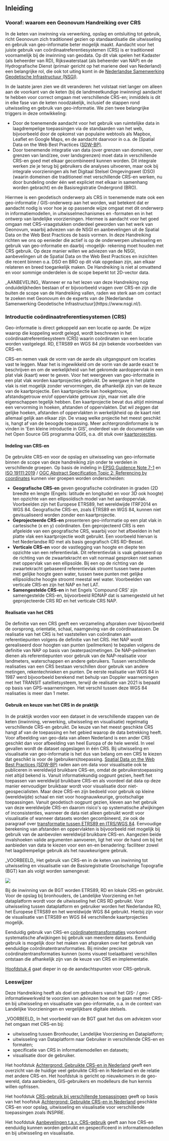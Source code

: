 ## Inleiding

### Vooraf: waarom een Geonovum Handreiking over CRS

In de keten van inwinning via verwerking, opslag en ontsluiting tot gebruik, richt Geonovum zich traditioneel gezien op standaardisatie die uitwisseling en gebruik van geo-informatie beter mogelijk maakt. Aandacht voor het juiste gebruik van coördinaatreferentiesystemen (CRS) is er traditioneel voornamelijk bij de inwinning van geodata. Op dit vlak spelen het Kadaster (als beheerder van RD), Rijkswaterstaat (als beheerder van NAP) en de Hydrografische Dienst (primair gericht op het mariene deel van Nederland) een belangrijke rol, die ook tot uiting komt in de [Nederlandse Samenwerking Geodetische Infrastructuur (NSGI)](https://nsgi.nl/). 

In de laatste jaren zien we dit veranderen: het volstaat niet langer om alleen aan de voorkant van de keten (bij de landmeetkundige inwinning) aandacht te hebben voor correct omgaan met verschillende CRS-en; inmiddels is dit in elke fase van de keten noodzakelijk, inclusief de stappen rond uitwisseling en gebruik van geo-informatie. We zien twee belangrijke triggers in deze ontwikkeling:
* Door de toenemende aandacht voor het gebruik van ruimtelijke data in laagdrempelige toepassingen via de standaarden van het web, bijvoorbeeld door de opkomst van populaire webtools als Mapbox, Leaflet en Google Maps, en de aandacht daarvoor in o.a. de [Spatial Data on the Web Best Practices ([SDW-BP)](https://www.w3.org/TR/sdw-bp/).
* Door toenemende integratie van data (over grenzen van domeinen, over grenzen van land/zee, over landsgrenzen) moet data in verschillende CRS-en goed met elkaar gecombineerd kunnen worden. Dit integrale werken zie je terug bij gebruikers die analyses uitvoeren, maar ook bij integrale voorzieningen als het Digitaal Stelsel Omgevingswet (DSO) (waarin domeinen die traditioneel met verschillende CRS-en werken, nu door bundeling onder één wet expliciet met elkaar in samenhang worden gebracht) en de Basisregistratie Ondergrond (BRO).

Hiermee is een geodetisch onderwerp als CRS in toenemende mate ook een geo-informatie / GIS-onderwerp aan het worden, wat betekent dat er aandacht nodig is voor hoe je op passende wijze omgaat met dit onderwerp in informatiemodellen, in uitwisselmechanismes en -formaten en in het ontwerp van landelijke voorzieningen. Hiermee is aandacht voor het goed omgaan met CRS-vraagstukken onderdeel geworden van het werk van Geonovum, waarbij adviezen van de NSGI en aanbevelingen uit de Spatial Data on the Web Best Practices de basis vormen. In deze Handreiking richten we ons op eenieder die actief is op de onderwerpen uitwisseling en gebruik van geo-informatie en daarbij -mogelijk- rekening moet houden met CRS gebruik. Op deze manier willen we adviezen van de NSGI, aanbevelingen uit de Spatial Data on the Web Best Practices en inzichten die recent binnen o.a. DSO en BRO op dit vlak opgedaan zijn, aan elkaar relateren en breed toegankelijk maken. De Handreiking is niet al omvattend en voor sommige onderdelen is de scope beperkt tot 2D-vector data.

<div class="advisement">
_AANBEVELING_ Wanneer er na het lezen van deze Handreiking nog onduidelijkheden bestaan of er bijvoorbeeld vragen over CRS-en zijn die buiten de scope van de Handreiking vallen, raden we sterk aan om contact te zoeken met Geonovum én de experts van de [Nederlandse Samenwerking Geodetische Infrastructuur](https://www.nsgi.nl/).
</div>

### Introductie coördinaatreferentiesystemen (CRS)

Geo-informatie is direct gekoppeld aan een locatie op aarde. De wijze waarop die koppeling wordt gelegd, wordt beschreven in het coördinaatreferentiesysteem (CRS) waarin coördinaten van een locatie worden vastgelegd. RD, ETRS89 en WGS 84 zijn bekende voorbeelden van CRS-en. 

CRS-en nemen vaak de vorm van de aarde als uitgangspunt om locaties vast te leggen. Maar het is ingewikkeld om de vorm van de aarde exact te beschrijven en om de werkelijkheid van het gekromde aardoppervlak in een plat vlak (kaart) weer te geven. Voor het weergeven van geo-informatie in een plat vlak worden kaartprojecties gebruikt. De weergave in het platte vlak is niet mogelijk zonder vervormingen, die afhankelijk zijn van de keuze van de kaartprojectie. Een kaartprojectie kan hoekgetrouw, afstandsgetrouw en/of oppervlakte getrouw zijn, maar niet alle drie eigenschappen tegelijk hebben. Een kaartprojectie bevat dus altijd minimaal een vervorming in hoeken, afstanden of oppervlakten. Dat wil zeggen dat gelijke hoeken, afstanden of oppervlakten in werkelijkheid op de kaart niet allemaal gelijk aan elkaar zijn. De vraag welke projectie het meest geschikt is, hangt af van de beoogde toepassing. Meer achtergrondinformatie is te vinden in 'Een kleine introductie in GIS', onderdeel van de documentatie van het Open Source GIS programma QGIS, o.a. dit stuk over [kaartprojecties](https://docs.qgis.org/3.16/nl/docs/gentle_gis_introduction/coordinate_reference_systems.html#overview).

#### Indeling van CRS-en

De gebruikte CRS-en voor de opslag en uitwisseling van geo-informatie binnen de scope van deze handreiking zijn onder te verdelen in verschillende groepen. Op basis de indeling in [EPSG Guidence Note 7-1](https://epsg.org/guidance-notes.html) en [ISO 19111:2019](https://www.iso.org/obp/ui/#iso:std:iso:19111) / [OGC Abstract Specification Topic 2: Referencing by coordinates](http://docs.opengeospatial.org/as/18-005r4/18-005r4.html) kunnen vier groepen worden onderscheiden: 
* **Geografische CRS-en** geven geografische coördinaten in graden (2D breedte en lengte (Engels: latitude en longitude) en voor 3D ook hoogte) ten opzichte van een ellipsoïdisch model van het aardoppervlak. Voorbeelden zijn het Europese ETRS89, het wereldwijde ITRF2014 en WGS 84. Geografische CRS-en, zoals ETRS89 en WGS 84, kunnen niet gevisualiseerd worden zonder een kaartprojectie. 
* **Geprojecteerde CRS-en** presenteren geo-informatie op een plat vlak in cartesische (x en y) coördinaten. Een geprojecteerd CRS is een afgeleide van een geografische CRS, waarbij voor het afbeelden in het platte vlak een kaartprojectie wodt gebruikt. Een voorbeeld hiervan is het Nederlandse RD met als basis geografisch CRS RD-Bessel. 
* **Verticale CRS-en** voor de vastlegging van hoogte en diepte ten opzichte van een referentievlak. Dit referentievlak is vaak gebaseerd op de richting van de zwaartekracht en valt normaal gesproken niet samen met oppervlak van een ellipsoïde. Bij een op de richting van de zwaartekracht gebaseerd referentievlak stroomt tussen twee punten met gelijke hoogte geen water, tussen twee punten met gelijke ellipsoïdische hoogte stroomt meestal wel water. Voorbeelden van verticale CRS-en zijn het NAP en het LAT.
* **Samengestelde CRS-en** in het Engels 'Compound CRS' zijn samengestelde CRS-en, bijvoorbeeld RDNAP dat is samengesteld uit het geprojecteerde CRS RD en het verticale CRS NAP.

#### Realisatie van het CRS

De definitie van een CRS geeft een verzameling afspraken over bijvoorbeeld de oorsprong, orientatie, schaal, naamgeving van de coördinaatassen. De realisatie van het CRS is het vaststellen van coördinaten aan referentiepunten volgens de definitie van het CRS. Het NAP wordt gerealiseerd door hoogten van punten (peilmerken) te bepalen volgens de definitie van NAP op basis van (waterpas)metingen. De NAP-peilmerken dienen als referentiepunten voor gebruik van de NAP-realisatie voor landmeters, waterschappen en andere gebruikers. Tussen verschillende realisaties van een CRS bestaan verschillen door gebruik van andere metingen, rekentechnieken en punten. De eerste realisatie van WGS 84 in 1987 werd bijvoorbeeld berekend met behulp van Doppler waarnemingen met het TRANSIT satellietsysteem, terwijl de realisatie van 2021 is bepaald op basis van GPS-waarnemingen. Het verschil tussen deze WGS 84 realisaties is meer dan 1 meter.

#### Gebruik en keuze van het CRS in de praktijk

In de praktijk worden voor een dataset in de verschillende stappen van de keten (inwinning, verwerking, uitwisseling en visualisatie) regelmatig verschillende CRS-en gebruikt. De keuze van het meest geschikte CRS hangt af van de toepassing en het gebied waarop de data betrekking heeft. Voor afbeelding van geo-data van alleen Nederland is een ander CRS geschikt dan voor afbeelding van heel Europa of de hele wereld. In veel gevallen wordt de dataset opgeslagen in één CRS. Bij uitwisseling en visualisatie van geo-informatie is het dus van belang om een CRS te kiezen dat geschikt is voor de (gebruikers)toepassing. [Spatial Data on the Web Best Practices (SDW-BP)](https://www.w3.org/TR/sdw-bp/) raden aan om data voor visualisatie ook te publiceren in wereldwijd bruikbare CRS-en, omdat de gebruikerstoepassing niet altijd bekend is. Vanuit informatiekundig oogpunt gezien, heeft het toepassen van wereldwijd bruikbare CRS-en als voordeel dat data op deze manier eenvoudiger bruikbaar wordt voor visualisatie door niet-geospecialisten. Maar deze CRS-en zijn bedoeld voor gebruik op kleine (wereldwijde) schaal en niet voor hoognauwkeurige, grootschalige toepassingen. Vanuit geodetisch oogpunt gezien, kleven aan het gebruik van deze wereldwijde CRS-en daarom risico's op systematische afwijkingen of inconsistenties, wanneer de data niet alleen gebruikt wordt voor visualisatie of wanneer datasets worden gecombineerd, zie ook de paragraaf over [transformatie tussen ETRS89 en ITRS/WGS 84](#transformatie-tussen-etrs89-en-itrs-wgs-84). Eenvoudige berekening van afstanden en oppervlakten is bijvoorbeeld niet mogelijk bij gebruik van de aanbevolen wereldwijd bruikbare CRS-en. Aangezien beide invalshoeken valide argumenten aanvoeren, ligt het voor de hand om bij het aanbieden van data te kiezen voor een en-en benadering: faciliteer zowel het laagdrempelige gebruik als het nauwkeurigere gebruik.

<div class="example">
_VOORBEELD_ 
Het gebruik van CRS-en in de keten van inwinning tot uitwisseling en visualisatie van de Basisregistratie Grootschalige Topografie (BGT) kan als volgt worden samengevat:

[![](https://mermaid.ink/img/pako:eNqFk8tuwjAQRX9l5BWViqoAixZVSESJUFX6UELpImFh4oG4JHbkOEUt8O91HqBCQd3d3Dm-nhkrGxJJhqRPlopmMYy9UADkxbz-tJUUsSwYqiP7Qay5EFwsSxdgaAUhcSeef3sH93M1gNbo2ffb3uTxKiQzqKEK7BjQcxpoXESxXkgtS6pJ6hpgLFeUJg00oVH8laJWHGvnCVHPqWD7QyjYUW9TVGtUK9OcKYHM8oQ2bdqB5_w-cnrS3GxyMeEfK4SplOqbYzUkOcFeqlAYT-sKgGP9G-1QTbOEmnlVCq1X56XczfncsnhI_id4hHNV8NXJ-4RkhBJ8VJ88wnyf5VpB_UjNst3OPtzobvA-8uG2N7vQvlyLRFIGrWHGb4ZZdnVI7Z1vcWi12wO7Up2D6u6VbcT2jes1z3OzcbHcOlbpO9bfQuX_sV3rgt-54Hcv-D1yTVJUKeXM_AabkgqJjjHFkPSNZLigRaLLeXcGLTJGNbqMa6lIf0GTHK8JLbT0v0R0MGrK4dQsMG3c3Q9UrBut)](https://mermaid-js.github.io/mermaid-live-editor/edit/#pako:eNqFk8tuwjAQRX9l5BWViqoAixZVSESJUFX6UELpImFh4oG4JHbkOEUt8O91HqBCQd3d3Dm-nhkrGxJJhqRPlopmMYy9UADkxbz-tJUUsSwYqiP7Qay5EFwsSxdgaAUhcSeef3sH93M1gNbo2ffb3uTxKiQzqKEK7BjQcxpoXESxXkgtS6pJ6hpgLFeUJg00oVH8laJWHGvnCVHPqWD7QyjYUW9TVGtUK9OcKYHM8oQ2bdqB5_w-cnrS3GxyMeEfK4SplOqbYzUkOcFeqlAYT-sKgGP9G-1QTbOEmnlVCq1X56XczfncsnhI_id4hHNV8NXJ-4RkhBJ8VJ88wnyf5VpB_UjNst3OPtzobvA-8uG2N7vQvlyLRFIGrWHGb4ZZdnVI7Z1vcWi12wO7Up2D6u6VbcT2jes1z3OzcbHcOlbpO9bfQuX_sV3rgt-54Hcv-D1yTVJUKeXM_AabkgqJjjHFkPSNZLigRaLLeXcGLTJGNbqMa6lIf0GTHK8JLbT0v0R0MGrK4dQsMG3c3Q9UrBut)

Bij de inwinning van de BGT worden ETRS89, RD en lokale CRS-en gebruikt. Voor de opslag bij bronhouders, de Landelijke Voorziening en het dataplatform wordt voor de uitwisseling het CRS RD gebruikt. Voor uitwisseling tussen dataplatform en gebruiker worden het Nederlandse RD, het Europese ETRS89 en het wereldwijde  WGS 84 gebruikt. Hierbij zijn voor de visualisatie van ETRS89 en WGS 84 verschillende kaartprojecties mogelijk.
</div>

Eenduidig gebruik van CRS-en [coördinatentransformaties](#coordinatentransformatie-datumtransformatie-en-coordinatenconversie) voorkomt systematische afwijkingen bij gebruik van meerdere datasets. Eenduidig gebruik is mogelijk door het maken van afspraken over het gebruik van eenduidige coördinatentransformaties. Bij minder precieze coördinatentransformaties kunnen (soms visueel toelaatbare) verschillen ontstaan die afhankelijk zijn van de keuze van CRS en implementatie.

[Hoofdstuk 4](#aandachtspunten-voor-crs-gebruik) gaat dieper in op de aandachtspunten voor CRS-gebruik.
### Leeswijzer

Deze Handreiking heeft als doel om gebruikers vanuit het GIS- / geo-informatiewerkveld te voorzien van adviezen hoe om te gaan met met CRS-en bij uitwisseling en visualisatie van geo-informatie, o.a. in de context van Landelijke Voorzieningen en vergelijkbare digitale stelsels.

<div class="example">
_VOORBEELD_ 
In het voorbeeld van de BGT gaat het dus om adviezen voor het omgaan met CRS-en bij:

* uitwisseling tussen Bronhouder, Landelijke Voorziening en Dataplatform;
* uitwisseling van Dataplatform naar Gebruiker in verschillende CRS-en en formaten;
* specificatie van CRS in informatiemodellen en datasets;
* visualisatie door de gebruiker.

</div>

Het hoofdstuk [Achtergrond: Gebruikte CRS-en in Nederland](#crs-en-in-nederland) geeft een overzicht van de huidige veel gebruikte CRS-en in Nederland en de relatie met andere CRS-en. Het hoofdstuk is gericht op nieuwkomers in de geo-wereld, data aanbieders, GIS-gebruikers en modelleurs die hun kennis willen opfrissen.

Het hoofdstuk [CRS-gebruik bij verschillende toepassingen](#crs-gebruik-bij-verschillende-toepassingen) geeft op basis van het hoofstuk [Achtergrond: Gebruikte CRS-en in Nederland](#crs-en-in-nederland) geschikte CRS-en voor opslag, uitwisseling en visualisatie voor verschillende toepassingen zoals INSPIRE.

Het hoofdstuk [Aanbevelingen t.a.v. CRS-gebruik](#specificeren-van-crs) geeft aan hoe CRS-en eenduidig kunnen worden gebruikt en gespecificeerd in informatiemodellen en bij uitwisseling en visualisatie. 


